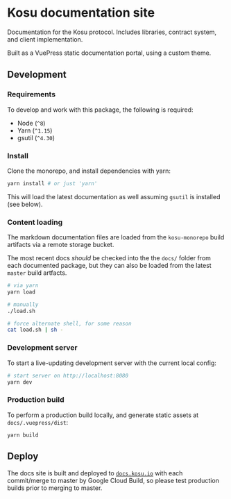 # Kosu documentation site

Documentation for the Kosu protocol. Includes libraries, contract system, and client implementation.

Built as a VuePress static documentation portal, using a custom theme.

## Development

### Requirements

To develop and work with this package, the following is required:

-   Node (`^8`)
-   Yarn (`^1.15`)
-   gsutil (`^4.30`)

### Install

Clone the monorepo, and install dependencies with yarn:

```bash
yarn install # or just 'yarn'
```

This will load the latest documentation as well assuming `gsutil` is installed (see below).

### Content loading

The markdown documentation files are loaded from the `kosu-monorepo` build artifacts via a remote storage bucket.

The most recent docs _should_ be checked into the the `docs/` folder from each documented package, but they can also be loaded from the latest `master` build artfacts.

```bash
# via yarn
yarn load

# manually
./load.sh

# force alternate shell, for some reason
cat load.sh | sh -
```

### Development server

To start a live-updating development server with the current local config:

```bash
# start server on http://localhost:8080
yarn dev
```

### Production build

To perform a production build locally, and generate static assets at `docs/.vuepress/dist`:

```
yarn build
```

## Deploy

The docs site is built and deployed to [`docs.kosu.io`](https://docs.kosu.io) with each commit/merge to master by Google Cloud Build, so please test production builds prior to merging to master.
